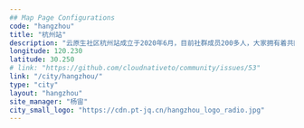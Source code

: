 ```yaml
---
## Map Page Configurations
code: "hangzhou"
title: "杭州站"
description: "云原生社区杭州站成立于2020年6月，目前社群成员200多人，大家拥有着共同对云原生技术的热情，一起讨论技术、行业发展，不定时组织聚会活动，加深交流，共同成长，共同进步，在学习中进步。不管你是已经在杭州，还是刚来杭州，只要你热爱云原生技术，就可以加入我们，加入杭州站！！！"
longitude: 120.230
latitude: 30.250
# link: "https://github.com/cloudnativeto/community/issues/53"
link: "/city/hangzhou/"
type: "city"
layout: "hangzhou"
site_manager: "杨宙"
city_small_logo: "https://cdn.pt-jq.cn/hangzhou_logo_radio.jpg"
---
```

